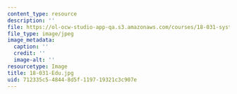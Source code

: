 ```yaml
---
content_type: resource
description: ''
file: https://ol-ocw-studio-app-qa.s3.amazonaws.com/courses/18-031-system-functions-and-the-laplace-transform-spring-2019/712335c548448d5f119719321c3c907e_18-031-Edu.jpg
file_type: image/jpeg
image_metadata:
  caption: ''
  credit: ''
  image-alt: ''
resourcetype: Image
title: 18-031-Edu.jpg
uid: 712335c5-4844-8d5f-1197-19321c3c907e
---
```

